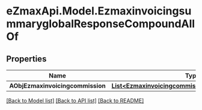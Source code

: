 
# eZmaxApi.Model.EzmaxinvoicingsummaryglobalResponseCompoundAllOf

## Properties

Name | Type | Description | Notes
------------ | ------------- | ------------- | -------------
**AObjEzmaxinvoicingcommission** | [**List&lt;EzmaxinvoicingcommissionResponseCompound&gt;**](EzmaxinvoicingcommissionResponseCompound.md) |  | [optional] 

[[Back to Model list]](../README.md#documentation-for-models)
[[Back to API list]](../README.md#documentation-for-api-endpoints)
[[Back to README]](../README.md)


